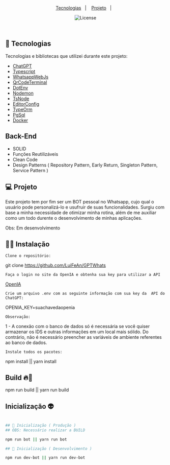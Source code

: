 <p align="center">
  <a href="#-tecnologias">Tecnologias</a>&nbsp;&nbsp;&nbsp;|&nbsp;&nbsp;&nbsp;
  <a href="#-projeto">Projeto</a>&nbsp;&nbsp;&nbsp;|&nbsp;&nbsp;&nbsp;
</p>

<p align="center">
  <img  src="https://img.shields.io/static/v1?label=license&message=MIT&color=8257E6&labelColor=121214" alt="License">
</p>

<br>

## 🚀 Tecnologias

Tecnologias e bibliotecas que utilizei durante este projeto:

- [ChatGPT](https://www.npmjs.com/package/chatgpt)
- [Typescript](https://www.typescriptlang.org/)
- [WhatsappWebJs](https://github.com/pedroslopez/whatsapp-web.js/)
- [QrCodeTerminal](https://www.npmjs.com/package/qrcode-terminal)
- [DotEnv](https://www.npmjs.com/package/dotenv)
- [Nodemon](https://www.npmjs.com/package/nodemon)
- [TsNode](https://www.npmjs.com/package/ts-node)
- [EditorConfig](https://editorconfig.org/)
- [TypeOrm](https://typeorm.io/)
- [PgSql](https://www.npmjs.com/package/pg)
- [Docker](https://www.docker.com/)

## Back-End
- SOLID
- Funções Reutilizáveis
- Clean Code
- Design Patterns ( Repository Pattern, Early Return, Singleton Pattern, Service Pattern )

## 💻 Projeto

Este projeto tem por fim ser um BOT pessoal no Whatsapp, cujo qual o usuário pode personalizá-lo e usufruir de suas funcionalidades. Surgiu com base a minha necessidade de otimizar minha rotina, além de me auxiliar como um todo durente o desenvolvimento de minhas aplicações.

Obs: Em desenvolvimento

## 👨‍💻 Instalação

`Clone o repositório:`

git clone https://github.com/LuiFeAn/GPTWhats

`Faça o login no site da OpenIA e obtenha sua key para utilizar a API`

<a href="https://platform.openai.com/">OpenIA</a>

`Crie um arquivo .env com as seguinte informação com sua key da  API do ChatGPT:`

OPENIA_KEY=suachavedaopenia

`Observação:`

1 - A conexão com o banco de dados só é necessária se você quiser armazenar os IDS e outras informações em um local mais sólido. Do contrário, não é necessário preencher as variáveis de ambiente referentes ao banco de dados.

`Instale todos os pacotes:`

npm install || yarn install

## Build 🔥🍕

npm run build || yarn run build

## Inicialização 👽

```bash

## 🤖 Inicialização ( Produção )
## OBS: Necessário realizar a BUILD

npm run bot || yarn run bot

## 🤖 Inicialização ( Desenvolvimento )

npm run dev-bot || yarn run dev-bot
